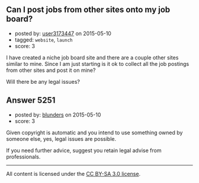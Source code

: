 ## Can I post jobs from other sites onto my job board?

- posted by: [user3173447](https://stackexchange.com/users/3826796/user3173447) on 2015-05-10
- tagged: `website`, `launch`
- score: 3

I have created a niche job board site and there are a couple other sites similar to mine. Since I am just starting is it ok to collect all the job postings from other sites and post it on mine?

Will there be any legal issues?


## Answer 5251

- posted by: [blunders](https://stackexchange.com/users/216182/blunders) on 2015-05-10
- score: 3

Given copyright is automatic and you intend to use something owned by someone else, yes, legal issues are possible.


If you need further advice, suggest you retain legal advise from professionals.



---

All content is licensed under the [CC BY-SA 3.0 license](https://creativecommons.org/licenses/by-sa/3.0/).
